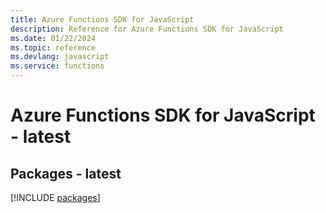 ```yaml
---
title: Azure Functions SDK for JavaScript
description: Reference for Azure Functions SDK for JavaScript
ms.date: 01/22/2024
ms.topic: reference
ms.devlang: javascript
ms.service: functions
---
```

# Azure Functions SDK for JavaScript - latest
## Packages - latest
[!INCLUDE [packages](functions-index.md)]